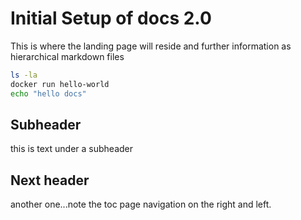 # Initial Setup of docs 2.0
This is where the landing page will reside and further information as hierarchical markdown files

```bash
ls -la
docker run hello-world
echo "hello docs"
```

## Subheader
this is text under a subheader

## Next header
another one...note the toc page navigation on the right and left.
